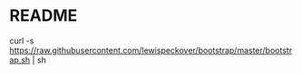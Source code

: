 # README #

curl -s https://raw.githubusercontent.com/lewispeckover/bootstrap/master/bootstrap.sh | sh
